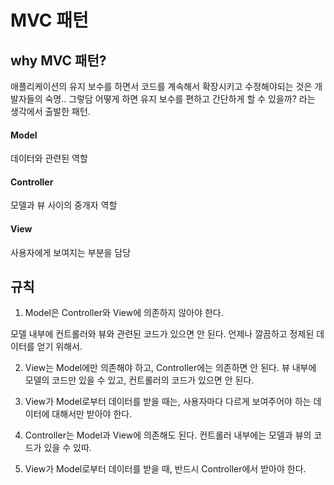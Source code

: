 # MVC 패턴

## why MVC 패턴?

애플리케이션의 유지 보수를 하면서 코드를 계속해서 확장시키고 수정해야되는 것은 개발자들의 숙명.. 그렇담 어떻게 하면 유지 보수를 편하고 간단하게 할 수 있을까? 라는 생각에서 출발한 패턴.

#### Model

데이터와 관련된 역할

#### Controller

모델과 뷰 사이의 중개자 역할

#### View

사용자에게 보여지는 부분을 담당

## 규칙

1. Model은 Controller와 View에 의존하지 않아야 한다.

모델 내부에 컨트롤러와 뷰와 관련된 코드가 있으면 안 된다. 언제나 깔끔하고 정제된 데이터를 얻기 위해서.

2. View는 Model에만 의존해야 하고, Controller에는 의존하면 안 된다.
  뷰 내부에 모델의 코드만 있을 수 있고, 컨트롤러의 코드가 있으면 안 된다.

3. View가 Model로부터 데이터를 받을 때는, 사용자마다 다르게 보여주어야 하는 데이터에 대해서만 받아야 한다.

4. Controller는 Model과 View에 의존해도 된다.
  컨트롤러 내부에는 모델과 뷰의 코드가 있을 수 있따.

5. View가 Model로부터 데이터를 받을 때, 반드시 Controller에서 받아야 한다.

